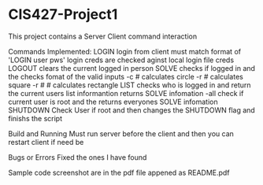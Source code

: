 # CIS427-Project1

This project contains a Server Client command interaction 

Commands Implemented:
  LOGIN
    login from client must match format of 'LOGIN user pws'
    login creds are checked aginst local login file creds
  LOGOUT
    clears the current logged in person
  SOLVE
    checks if logged in and the checks fomat of the valid inputs
      -c #
        calculates circle
      -r #
        calculates square
      -r # #
        calculates rectangle
  LIST
    checks who is logged in and return the current users list informantion
    returns SOLVE infomation
      -all
        check if current user is root and the returns everyones SOLVE infomation
  SHUTDOWN
    Check User if root and then changes the SHUTDOWN flag and finishs the script

Build and Running
  Must run server before the client and then you can restart client if need be
  
Bugs or Errors
  Fixed the ones I have found
  
Sample code screenshot are in the pdf file appened as README.pdf
